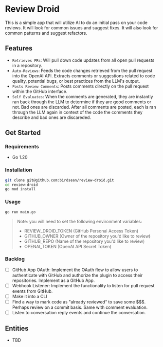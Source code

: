 # Review Droid

This is a simple app that will utilize AI to do an initial pass on your code reviews. It will look for common issues and suggest fixes. It will also look for common patterns and suggest refactors.

## Features

* `Retrieves PRs`: Will pull down code updates from all open pull requests in a repository.
* `Auto-Reviews`: Feeds the code changes retrieved from the pull request into the OpenAI API. Extracts comments or suggestions related to code quality, potential bugs, or best practices from the LLM's output. 
* `Posts Review Comments`: Posts comments directly on the pull request within the GitHub interface.
* `Self Evaluates`: When the comments are generated, they are instantly ran back through the LLM to determine if they are good comments or not. Bad ones are discarded. After all comments are posted, each is ran through the LLM again in context of the code the comments they describe and bad ones are discareded.

## Get Started

### Requirements
* Go 1.20

### Installation
```bash
git clone git@github.com:birdsean/review-droid.git
cd review-droid
go mod install
```

### Usage
```bash
go run main.go
```

> Note: you will need to set the following environment variables:
> * REVIEW_DROID_TOKEN (GitHub Personal Access Token)
> * GITHUB_OWNER (Owner of the repository you'd like to review)
> * GITHUB_REPO (Name of the repository you'd like to review)
> * OPENAI_TOKEN (OpenAI API Secret Token)

### Backlog
- [ ] GitHub App OAuth: Implement the OAuth flow to allow users to authenticate with GitHub and authorize the plugin to access their repositories. Implement as a GitHub App.
- [ ] Webhook Listener: Implement the functionality to listen for pull request events from GitHub.
- [ ] Make it into a CLI
- [ ] Find a way to mark code as "already reviewed" to save some $$$. Perhaps review on a commit basis. Same with comment evaluation.
- [ ] Listen to conversation reply events and continue the conversation.

## Entities
* TBD